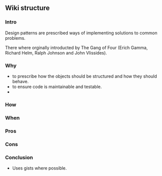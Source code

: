 ## Wiki structure
### Intro

Design patterns are prescribed ways of implementing solutions to common problems.

There where orginally introducted by The Gang of Four (Erich Gamma, Richard Helm, Ralph Johnson and John Vlissides).

### Why
- to prescribe how the objects should be structured and how they should behave.
- to ensure code is maintainable and testable.
- 
### How

### When
### Pros
### Cons
### Conclusion

- Uses gists where possible.